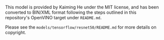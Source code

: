 This model is provided by Kaiming He under the MIT license, and has been converted to BIN/XML format following the steps outlined in this repository's OpenVINO target under `README.md`.

Please see the `models/tensorflow/resnet50/README.md` for more details on copyright.
